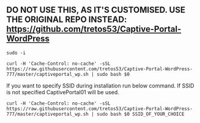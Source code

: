 ## DO NOT USE THIS, AS IT'S CUSTOMISED. USE THE ORIGINAL REPO INSTEAD: https://github.com/tretos53/Captive-Portal-WordPress


```
sudo -i
```

```
curl -H 'Cache-Control: no-cache' -sSL https://raw.githubusercontent.com/tretos53/Captive-Portal-WordPress-777/master/captiveportal_wp.sh | sudo bash $0
```

If you want to specify SSID during installation run below command. If SSID is not specified CaptivePortal01 will be used.

```
curl -H 'Cache-Control: no-cache' -sSL https://raw.githubusercontent.com/tretos53/Captive-Portal-WordPress-777/master/captiveportal_wp.sh | sudo bash $0 SSID_OF_YOUR_CHOICE
```

